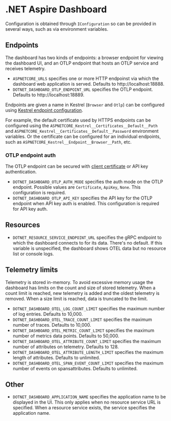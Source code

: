 # .NET Aspire Dashboard

Configuration is obtained through `IConfiguration` so can be provided in several ways, such as via environment variables.

## Endpoints

The dashboard has two kinds of endpoints: a browser endpoint for viewing the dashboard UI, and an OTLP endpoint that hosts an OTLP service and receives telemetry.

- `ASPNETCORE_URLS` specifies one or more HTTP endpoinst via which the dashboard web application is served. Defaults to http://localhost:18888.
- `DOTNET_DASHBOARD_OTLP_ENDPOINT_URL` specifies the OTLP endpoint. Defaults to http://localhost:18889.

Endpoints are given a name in Kestrel (`Browser` and `Otlp`) can be configured using [Kestrel endpoint configuration](https://learn.microsoft.com/aspnet/core/fundamentals/servers/kestrel/endpoints#configure-endpoints-in-appsettingsjson).

For example, the default certificate used by HTTPS endpoints can be configured using the `ASPNETCORE_Kestrel__Certificates__Default__Path` and `ASPNETCORE_Kestrel__Certificates__Default__Password` environment variables. Or the certificate can be configured for an individual endpoints, such as `ASPNETCORE_Kestrel__Endpoint__Browser__Path`, etc.

### OTLP endpoint auth

The OTLP endpoint can be secured with [client certificate](https://learn.microsoft.com/aspnet/core/security/authentication/certauth) or API key authentication.

- `DOTNET_DASHBOARD_OTLP_AUTH_MODE` specifies the auth mode on the OTLP endpoint. Possible values are `Certificate`, `ApiKey`, `None`. This configuration is required.
- `DOTNET_DASHBOARD_OTLP_API_KEY` specifies the API key for the OTLP endpoint when API key auth is enabled. This configuration is required for API key auth.

## Resources

- `DOTNET_RESOURCE_SERVICE_ENDPOINT_URL` specifies the gRPC endpoint to which the dashboard connects to for its data. There's no default. If this variable is unspecified, the dashboard shows OTEL data but no resource list or console logs.

## Telemetry limits

Telemetry is stored in-memory. To avoid excessive memory usage the dashboard has limits on the count and size of stored telemetry. When a count limit is reached, new telemetry is added and the oldest telemetry is removed. When a size limit is reached, data is truncated to the limit.

- `DOTNET_DASHBOARD_OTEL_LOG_COUNT_LIMIT` specifies the maximum number of log entries. Defaults to 10,000.
- `DOTNET_DASHBOARD_OTEL_TRACE_COUNT_LIMIT` specifies the maximum number of traces. Defaults to 10,000.
- `DOTNET_DASHBOARD_OTEL_METRIC_COUNT_LIMIT` specifies the maximum number of metrics data points. Defaults to 50,000.
- `DOTNET_DASHBOARD_OTEL_ATTRIBUTE_COUNT_LIMIT` specifies the maximum number of attributes on telemetry. Defaults to 128.
- `DOTNET_DASHBOARD_OTEL_ATTRIBUTE_LENGTH_LIMIT` specifies the maximum length of attributes. Defaults to unlimited.
- `DOTNET_DASHBOARD_OTEL_SPAN_EVENT_COUNT_LIMIT` specifies the maximum number of events on spansattributes. Defaults to unlimited.

## Other

- `DOTNET_DASHBOARD_APPLICATION_NAME` specifies the application name to be displayed in the UI. This only applies when no resource service URL is specified. When a resource service exists, the service specifies the application name.
